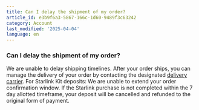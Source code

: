 ```yaml
---
title: Can I delay the shipment of my order?
article_id: e3b9f6a3-5867-166c-1d60-9489f3c63242
category: Account
last_modified: '2025-04-04'
language: en
---
```


### Can I delay the shipment of my order?
We are unable to delay shipping timelines. After your order ships, you can manage the delivery of your order by contacting the designated [delivery carrier](https://www.starlink.com/support/article/<https:/support.starlink.com/?topic=c954e904-6c7b-0171-e845-567390f8bfb1>).
For Starlink Kit deposits: We are unable to extend your order confirmation window. If the Starlink purchase is not completed within the 7 day allotted timeframe, your deposit will be cancelled and refunded to the original form of payment.
